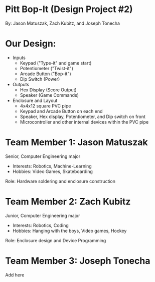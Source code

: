# Pitt Bop-It (Design Project #2)
By: Jason Matuszak, Zach Kubitz, and Joseph Tonecha
# Our Design:
* Inputs
    * Keypad ("Type-it" and game start)
    * Potentiometer ("Twist-it")
    * Arcade Button ("Bop-it")
    * Dip Switch (Power)
* Outputs
    * Hex Display (Score Output)
    * Speaker (Game Commands)
* Enclosure and Layout
    * 4x4x12 square PVC pipe
    * Keypad and Arcade Button on each end
    * Speaker, Hex display, Potentiometer, and Dip switch on front
    * Microcontroller and other internal devices within the PVC pipe
# Team Member 1: Jason Matuszak
Senior, Computer Engineering major
* Interests: Robotics, Machine-Learning
* Hobbies: Video Games, Skateboarding

Role: Hardware soldering and enclosure construction
# Team Member 2: Zach Kubitz
Junior, Computer Engineering major
* Interests: Robotics, Coding
* Hobbies: Hanging with the boys, Video games, Hockey

Role: Enclosure design and Device Programming 
# Team Member 3: Joseph Tonecha
Add here

 
